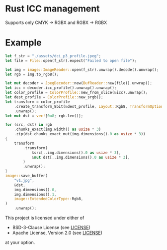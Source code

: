 # Rust ICC management

Supports only CMYK -> RGBX and RGBX -> RGBX

# Example

```rust
let f_str = "./assets/dci_p3_profile.jpeg";
let file = File::open(f_str).expect("Failed to open file");

let img = image::ImageReader::open(f_str).unwrap().decode().unwrap();
let rgb = img.to_rgb8();

let mut decoder = JpegDecoder::new(BufReader::new(file)).unwrap();
let icc = decoder.icc_profile().unwrap().unwrap();
let color_profile = ColorProfile::new_from_slice(&icc).unwrap();
let dest_profile = ColorProfile::new_srgb();
let transform = color_profile
    .create_transform_8bit(&dest_profile, Layout::Rgb8, TransformOptions::default())
    .unwrap();
let mut dst = vec![0u8; rgb.len()];

for (src, dst) in rgb
    .chunks_exact(img.width() as usize * 3)
    .zip(dst.chunks_exact_mut(img.dimensions().0 as usize * 3))
{
    transform
        .transform(
            &src[..img.dimensions().0 as usize * 3],
            &mut dst[..img.dimensions().0 as usize * 3],
        )
        .unwrap();
}
image::save_buffer(
    "v1.jpg",
    &dst,
    img.dimensions().0,
    img.dimensions().1,
    image::ExtendedColorType::Rgb8,
)
    .unwrap();
```

This project is licensed under either of

- BSD-3-Clause License (see [LICENSE](LICENSE.md))
- Apache License, Version 2.0 (see [LICENSE](LICENSE-APACHE.md))

at your option.
